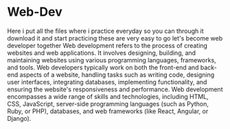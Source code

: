 # Web-Dev

Here i put all the files where i practice everyday so you can through it download it and start practicing these are very easy to go let's become web developer together
Web development refers to the process of creating websites and web applications. It involves designing, building, and maintaining websites using various programming languages, frameworks, and tools. Web developers typically work on both the front-end and back-end aspects of a website, handling tasks such as writing code, designing user interfaces, integrating databases, implementing functionality, and ensuring the website's responsiveness and performance. Web development encompasses a wide range of skills and technologies, including HTML, CSS, JavaScript, server-side programming languages (such as Python, Ruby, or PHP), databases, and web frameworks (like React, Angular, or Django).
